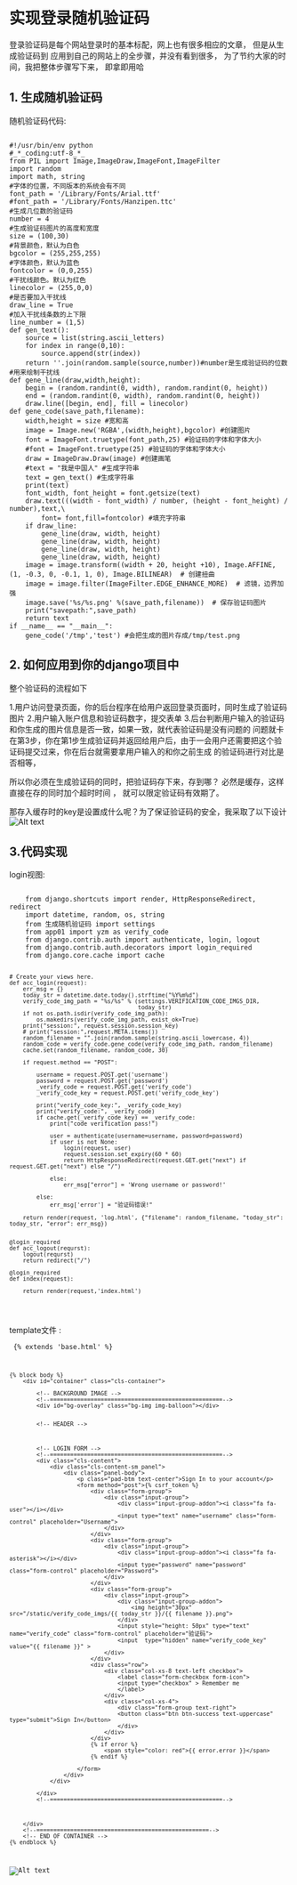 <h1>实现登录随机验证码</h1>

登录验证码是每个网站登录时的基本标配，网上也有很多相应的文章， 但是从生成验证码到 应用到自己的网站上的全步骤，并没有看到很多， 为了节约大家的时间，我把整体步骤写下来， 即拿即用哈
   <h2>1. 生成随机验证码</h2>
随机验证码代码:
<pre><code>
#!/usr/bin/env python
#_*_coding:utf-8_*_
from PIL import Image,ImageDraw,ImageFont,ImageFilter
import random
import math, string
#字体的位置，不同版本的系统会有不同
font_path = '/Library/Fonts/Arial.ttf'
#font_path = '/Library/Fonts/Hanzipen.ttc'
#生成几位数的验证码
number = 4
#生成验证码图片的高度和宽度
size = (100,30)
#背景颜色，默认为白色
bgcolor = (255,255,255)
#字体颜色，默认为蓝色
fontcolor = (0,0,255)
#干扰线颜色。默认为红色
linecolor = (255,0,0)
#是否要加入干扰线
draw_line = True
#加入干扰线条数的上下限
line_number = (1,5)
def gen_text():
    source = list(string.ascii_letters)
    for index in range(0,10):
        source.append(str(index))
    return ''.join(random.sample(source,number))#number是生成验证码的位数
#用来绘制干扰线
def gene_line(draw,width,height):
    begin = (random.randint(0, width), random.randint(0, height))
    end = (random.randint(0, width), random.randint(0, height))
    draw.line([begin, end], fill = linecolor)
def gene_code(save_path,filename):
    width,height = size #宽和高
    image = Image.new('RGBA',(width,height),bgcolor) #创建图片
    font = ImageFont.truetype(font_path,25) #验证码的字体和字体大小
    #font = ImageFont.truetype(25) #验证码的字体和字体大小
    draw = ImageDraw.Draw(image) #创建画笔
    #text = "我是中国人" #生成字符串
    text = gen_text() #生成字符串
    print(text)
    font_width, font_height = font.getsize(text)
    draw.text(((width - font_width) / number, (height - font_height) / number),text,\
        font= font,fill=fontcolor) #填充字符串
    if draw_line:
        gene_line(draw, width, height)
        gene_line(draw, width, height)
        gene_line(draw, width, height)
        gene_line(draw, width, height)
    image = image.transform((width + 20, height +10), Image.AFFINE, (1, -0.3, 0, -0.1, 1, 0), Image.BILINEAR)  # 创建扭曲
    image = image.filter(ImageFilter.EDGE_ENHANCE_MORE)  # 滤镜，边界加强
    image.save('%s/%s.png' %(save_path,filename))  # 保存验证码图片
    print("savepath:",save_path)
    return text
if __name__ == "__main__":
    gene_code('/tmp','test') #会把生成的图片存成/tmp/test.png
</code></pre>
<h2>2. 如何应用到你的django项目中</h2>
整个验证码的流程如下 

1.用户访问登录页面，你的后台程序在给用户返回登录页面时，同时生成了验证码图片
2.用户输入账户信息和验证码数字，提交表单
3.后台判断用户输入的验证码和你生成的图片信息是否一致，如果一致，就代表验证码是没有问题的
问题就卡在第3步，你在第1步生成验证码并返回给用户后，由于一会用户还需要把这个验证码提交过来，你在后台就需要拿用户输入的和你之前生成 的验证码进行对比是否相等，

所以你必须在生成验证码的同时，把验证码存下来，存到哪？ 必然是缓存，这样直接在存的同时加个超时时间 ， 就可以限定验证码有效期了。 

那存入缓存时的key是设置成什么呢？为了保证验证码的安全，我采取了以下设计
![Alt text](1.png)

<h2>3.代码实现</h2>
login视图:
    <pre><code>
    from django.shortcuts import render, HttpResponseRedirect, redirect
    import datetime, random, os, string
    from 生成随机验证码 import settings
    from app01 import yzm as verify_code
    from django.contrib.auth import authenticate, login, logout
    from django.contrib.auth.decorators import login_required
    from django.core.cache import cache
    
    # Create your views here.
    def acc_login(request):
        err_msg = {}
        today_str = datetime.date.today().strftime("%Y%m%d")
        verify_code_img_path = "%s/%s" % (settings.VERIFICATION_CODE_IMGS_DIR,
                                          today_str)
        if not os.path.isdir(verify_code_img_path):
            os.makedirs(verify_code_img_path, exist_ok=True)
        print("session:", request.session.session_key)
        # print("session:",request.META.items())
        random_filename = "".join(random.sample(string.ascii_lowercase, 4))
        random_code = verify_code.gene_code(verify_code_img_path, random_filename)
        cache.set(random_filename, random_code, 30)
    
        if request.method == "POST":
    
            username = request.POST.get('username')
            password = request.POST.get('password')
            _verify_code = request.POST.get('verify_code')
            _verify_code_key = request.POST.get('verify_code_key')
    
            print("verify_code_key:", _verify_code_key)
            print("verify_code:", _verify_code)
            if cache.get(_verify_code_key) == _verify_code:
                print("code verification pass!")
    
                user = authenticate(username=username, password=password)
                if user is not None:
                    login(request, user)
                    request.session.set_expiry(60 * 60)
                    return HttpResponseRedirect(request.GET.get("next") if request.GET.get("next") else "/")
    
                else:
                    err_msg["error"] = 'Wrong username or password!'
    
            else:
                err_msg['error'] = "验证码错误!"
    
        return render(request, 'log.html', {"filename": random_filename, "today_str": today_str, "error": err_msg})
    
    
    @login_required
    def acc_logout(requrst):
        logout(requrst)
        return redirect("/")
    
    @login_required
    def index(request):
    
        return render(request,'index.html')
    
 </code></pre>
    
template文件 :
    <pre><code>
    {% extends 'base.html' %}
     
    {% block body %}
        <div id="container" class="cls-container">
             
            <!-- BACKGROUND IMAGE -->
            <!--===================================================-->
            <div id="bg-overlay" class="bg-img img-balloon"></div>
             
             
            <!-- HEADER -->
    
             
             
            <!-- LOGIN FORM -->
            <!--===================================================-->
            <div class="cls-content">
                <div class="cls-content-sm panel">
                    <div class="panel-body">
                        <p class="pad-btm text-center">Sign In to your account</p>
                        <form method="post">{% csrf_token %}
                            <div class="form-group">
                                <div class="input-group">
                                    <div class="input-group-addon"><i class="fa fa-user"></i></div>
                                    <input type="text" name="username" class="form-control" placeholder="Username">
                                </div>
                            </div>
                            <div class="form-group">
                                <div class="input-group">
                                    <div class="input-group-addon"><i class="fa fa-asterisk"></i></div>
                                    <input type="password" name="password" class="form-control" placeholder="Password">
                                </div>
                            </div>
                            <div class="form-group">
                                <div class="input-group">
                                    <div class="input-group-addon">
                                        <img height="30px" src="/static/verify_code_imgs/{{ today_str }}/{{ filename }}.png">
                                    </div>
                                    <input style="height: 50px" type="text" name="verify_code" class="form-control" placeholder="验证码">
                                    <input  type="hidden" name="verify_code_key" value="{{ filename }}" >
                                </div>
                            </div>
                            <div class="row">
                                <div class="col-xs-8 text-left checkbox">
                                    <label class="form-checkbox form-icon">
                                    <input type="checkbox" > Remember me
                                    </label>
                                </div>
                                <div class="col-xs-4">
                                    <div class="form-group text-right">
                                    <button class="btn btn-success text-uppercase" type="submit">Sign In</button>
                                    </div>
                                </div>
                            </div>
                            {% if error %}
                                <span style="color: red">{{ error.error }}</span>
                            {% endif %}
     
                        </form>
                    </div>
                </div>
    
            </div>
            <!--===================================================-->
             
     
             
        </div>
        <!--===================================================-->
        <!-- END OF CONTAINER -->
    {% endblock %}
    
![Alt text](http://s1.51cto.com/images/20180504/1525403548451542.png)
